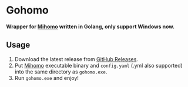 # Gohomo

**Wrapper for [Mihomo](https://github.com/MetaCubeX/mihomo) written in Golang, only support Windows now.**

## Usage

1. Download the latest release from [GitHub Releases](https://github.com/junlongzzz/gohomo/releases/latest).
2. Put [Mihomo](https://github.com/MetaCubeX/mihomo/releases) executable binary and `config.yaml` (.yml also supported)
   into the same directory as `gohomo.exe`.
3. Run `gohomo.exe` and enjoy!
